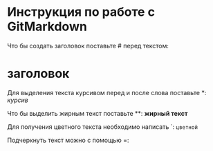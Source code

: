 # Инструкция по работе с GitMarkdown

Что бы создать заголовок поставьте # перед текстом:
# заголовок

Для выделения текста курсивом перед и после слова поставьте *: *курсив*

Что бы выделить жирным текст поставьте **: 
**жирный текст**

Для получения цветного текста необходимо написать `: ``цветной``

Подчеркнуть текст можно с помощью =: 
